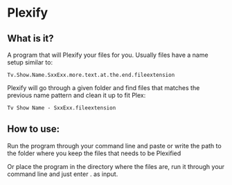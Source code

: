 # Plexify
## What is it?
A program that will Plexify your files for you. Usually files have a name setup similar to:

    Tv.Show.Name.SxxExx.more.text.at.the.end.fileextension


Plexify will go through a given folder and find files that matches the previous name pattern and clean it up to fit Plex:

    Tv Show Name - SxxExx.fileextension


## How to use:
Run the program through your command line and paste or write the path to the folder where you keep the files that needs to be Plexified

Or place the program in the directory where the files are, run it through your command line and just enter . as input.
